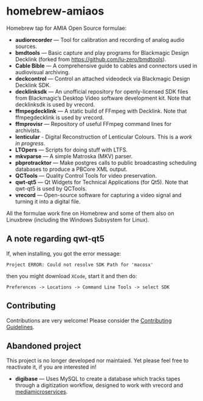 # homebrew-amiaos
Homebrew tap for AMIA Open Source formulae:

- **audiorecorder** — Tool for calibration and recording of analog audio sources.
- **bmdtools** — Basic capture and play programs for Blackmagic Design Decklink (forked from https://github.com/lu-zero/bmdtools).
- **Cable Bible** — A comprehensive guide to cables and connectors used in audiovisual archiving.
- **deckcontrol** — Control an attached videodeck via Blackmagic Design Decklink SDK.
- **decklinksdk** — An unofficial repository for openly-licensed SDK files from Blackmagic’s Desktop Video software development kit. Note that decklinksdk is used by vrecord.
- **ffmpegdecklink** — A static build of FFmpeg with Decklink. Note that ffmpegdecklink is used by vrecord.
- **ffmprovisr** — Repository of useful FFmpeg command lines for archivists.
- **lenticular** - Digital Reconstruction of Lenticular Colours. This is a _work in progress_.
- **LTOpers** — Scripts for doing stuff with LTFS.
- **mkvparse** — A simple Matroska (MKV) parser.
- **pbprotracktor** — Make postgres calls to public broadcasting scheduling databases to produce a PBCore XML output.
- **QCTools** — Quality Control Tools for video preservation.
- **qwt-qt5** — Qt Widgets for Technical Applications (for Qt5). Note that qwt-qt5 is used by QCTools.
- **vrecord** — Open-source software for capturing a video signal and turning it into a digital file.

All the formulae work fine on Homebrew and some of them also on Linuxbrew (including the Windows Subsystem for Linux).

## A note regarding qwt-qt5

If, when installing, you got the error message:
```
Project ERROR: Could not resolve SDK Path for 'macosx'
```
then you might download `XCode`, start it and then do:
```
Preferences -> Locations -> Command Line Tools -> select SDK
```

## Contributing

Contributions are very welcome! Please consider the [Contributing Guidelines](CONTRIBUTING.md).

## Abandoned project

This project is no longer developed nor maintaied. Yet please feel free to reactivate it, if you are interested in!

- **digibase** — Uses MySQL to create a database which tracks tapes through a digitization workflow, designed to work with vrecord and [mediamicroservices](https://github.com/mediamicroservices).
